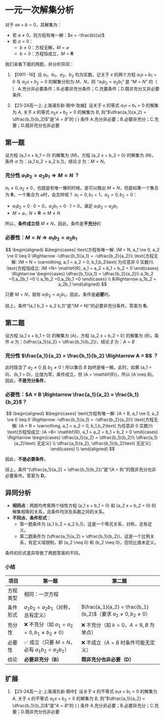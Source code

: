 # 一元一次解集分析

对于 $a x + b = 0$，其解集为：

- 若 $a \ne 0$，则方程有唯一解：$x = -\frac{b}{a}$
- 若 $a = 0$：
  - $b \ne 0$：方程无解，$M = \varnothing$
  - $b = 0$：方程恒成立，$M = \mathbf{R}$

我们来看下面的两题，并分析异同：

1. 【0911 -16】设 $a_{1}$、$b_{1}$、$a_{2}$、$b_{2}$ 均为实数，记关于 $x$ 的两个方程 $a_{1}x+b_{1}=0$ 与 $a_{2}x+b_{2}=0$ 的解集分别为 $M$、$N$，则 “$a_{1}b_{2}=a_{2}b_{1}$” 是 “$M=N$” 的（ ）
    A.充分非必要条件；B.必要非充分条件；C.充要条件；D.既非充分又非必要条件.

2. 【23-24高一上·上海浦东新·期中·改编】设关于 $x$ 的等式 $a_1 x + b_1 = 0$ 的解集为 $A$, 关于 $x$ 的等式 $a_2 x + b_2 = 0$ 的解集为 $B$, 则“$\dfrac{a_1}{a_2} = \dfrac{b_1}{b_2}$”是“$A = B$”的 (   ) 条件
    A.充分非必要；B.必要非充分；C.充要；D.既非充分也非必要

## 第一题

设方程 \(a_1 x + b_1 = 0\) 的解集为 \(M\)，方程 \(a_2 x + b_2 = 0\) 的解集为 \(N\)，条件 $\alpha$ 为：\(a_1 b_2 = a_2 b_1\)，结论 $\beta$ 为：$M = N$。

### 充分性 $a_1b_2 = a_2b_1 \Rightarrow M = N$ ？

$a_1 \ne 0, a_2 \ne 0$，也就是有唯一解的时候，是可以推出 $M = N$，但是如果一个集合为 $\mathbf{R}$，一个集合为 $\varnothing$时，会怎样呢？ $a_1 = 0, b_1 = 1$，$a_2 = 0, b_2 = 0$：
- $a_1b_2 = 0 \cdot 0 = 0$，$a_2b_1 = 0 \cdot 1 = 0$，满足 $a_1b_2 = a_2b_1$
- $M = \varnothing$，$N = \mathbf{R}$ → $M \ne N$

所以，**条件成立但** $M \ne N$，因此，条件是**不充分**的

### 必要性：$M = N \Rightarrow a_1b_2 = a_2b_1$

$$
\begin{aligned}
&\begin{cases}
\text{方程有唯一解: }M = N, a_1 \ne 0, a_2 \ne 0 \leq 0 \Rightarrow  -\dfrac{b_1}{a_1} = -\dfrac{b_2}{a_2}\\
\text{方程无解: }M = N = \varnothing, a_1 = a_2 = 0, b_1,b_2\text{ 为任意非 0 实数}\\
\text{方程恒成立: }M =N= \mathbf{R}, a_1 = a_2 = b_1 = b_2 = 0
\end{cases}
\Rightarrow
\begin{cases}
\dfrac{b_1}{a_1} = \dfrac{b_2}{a_2}\\
a_1b_2 =0,a_2b_1 =0 \\
a_1b_2 =0,a_2b_1 =0
\end{cases} \\
&\Rightarrow a_1b_2 = a_2b_1 
\end{aligned}
$$

只要 $M = N$，就有 $a_1b_2 = a_2b_1$，因此，条件是**必要**的。

综上，条件“\(a_1 b_2 = a_2 b_1\)”是“\(M = N\)”的必要非充分条件。答案为 **B**。

## 第二题

设方程 \(a_1 x + b_1 = 0\) 的解集为 \(A\)，方程 \(a_2 x + b_2 = 0\) 的解集为 \(B\)，条件 $\alpha$ 为：\(\dfrac{a_1}{a_2} = \dfrac{b_1}{b_2}\)，结论 $\beta$ 为：$A = B$
### 充分性 $\frac{a_1}{a_2} = \frac{b_1}{b_2} \Rightarrow A = B$ ？

此时隐含了 $a_2 \ne 0$ 且 $b_2 \ne 0$！所以集合 $B$ 始终是唯一解。此时，如果 \(a_1 = 0\)、\(b_1 = 0\)，比值为零，条件成立，但 \(A = \mathbf{R}\)，所以 \(A \neq B\)。因此，**不是充分条件**。

### 必要性：$A = B \Rightarrow \frac{a_1}{a_2} = \frac{b_1}{b_2}$？

$$
\begin{aligned}
&\begin{cases}
\text{方程有唯一解: }A = B, a_1 \ne 0, a_2 \ne 0 \leq 0 \Rightarrow  -\dfrac{b_1}{a_1} = -\dfrac{b_2}{a_2}\\
\text{方程无解: }A = B = \varnothing, a_1 = a_2 = 0, b_1,b_2\text{ 为任意非 0 实数}\\
\text{方程恒成立: }A =B= \mathbf{R}, a_1 = a_2 = b_1 = b_2 = 0
\end{cases}
\Rightarrow
\begin{cases}
\dfrac{a_1}{a_2} = \dfrac{b_1}{b_2}\\
\dfrac{a_1}{a_2}\text{ 无定义} \\
\dfrac{a_1}{a_2}, \dfrac{b_1}{b_2}\text{ 无定义}
\end{cases} \\
\end{aligned}
$$

因此，**不是必要条件**。

综上，条件“\(\dfrac{a_1}{a_2} = \dfrac{b_1}{b_2}\)”是“\(A = B\)”的既非充分也非必要条件。答案为 **D**。

## 异同分析

- **相同点**：两题均考察两个线性方程 \(a_1 x + b_1 = 0\) 和 \(a_2 x + b_2 = 0\) 的解集相等的关系，且条件均涉及系数之间的关系。
- **不同点**，**条件形式**：
  - 第一题条件为 \(a_1 b_2 = a_2 b_1\)，这是一个等式关系，对称，总有定义。
  - 第二题条件为 \(\dfrac{a_1}{a_2} = \dfrac{b_1}{b_2}\)，这是一个比例关系，有定义域限制，即 \(a_2 \neq 0\) 和 \(b_2 \neq 0\)，否则比值未定义。


条件的形式差异导致了两题答案的不同。

### 小结

| 项目 | 第一题 | 第二题 |
|------|--------|--------|
| 方程类型 | 相同：一次方程 |
| 条件形式 | $a_1b_2 = a_2b_1$（对称，总有定义） | $\frac{a_1}{a_2} = \frac{b_1}{b_2}$（要求 $a_2 \ne 0, b_2 \ne 0$） |
| 充分性 | ❌ 不充分（如 $a_1=a_2=0, b_1≠b_2≠0$） | ❌ 不充分（如 $k=0$，$A=\mathbb{R}, B$ 为单点） |
| 必要性 | ✅ 成立（只要 $M=N$，必有 $a_1b_2=a_2b_1$） | ❌ 不成立（$A=B$ 时条件可能无定义） |
| 结论 | **必要非充分（B）** | **既非充分也非必要（D）** |

## 扩展

1. 【23-24高一上·上海浦东新·期中】设关于 $x$ 的不等式 $a_1 x + b_1 > 0$ 的解集为 $A$, 关于 $x$ 的不等式 $a_2 x + b_2 > 0$ 的解集为 $B$, 则“$\dfrac{a_1}{a_2} = \dfrac{b_1}{b_2}$”是“$A = B$”的 (   ) 条件 
   A.充分非必要；B.必要非充分；C.充要；D.既非充分也非必要